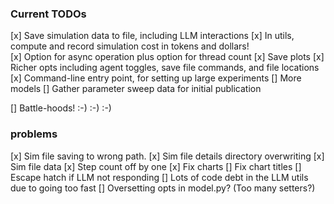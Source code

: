 ### Current TODOs

[x] Save simulation data to file, including LLM interactions
[x] In utils, compute and record simulation cost in tokens and dollars!\
[x] Option for async operation plus option for thread count
[x] Save plots
[x] Richer opts including agent toggles, save file commands, and file locations
[x] Command-line entry point, for setting up large experiments
[] More models
[] Gather parameter sweep data for initial publication

[] Battle-hoods! :-) :-) :-)


### problems

[x] Sim file saving to wrong path.
[x] Sim file details directory overwriting
[x] Sim file data
[x] Step count off by one
[x] Fix charts
[] Fix chart titles
[] Escape hatch if LLM not responding
[] Lots of code debt in the LLM utils due to going too fast
[] Oversetting opts in model.py? (Too many setters?)
